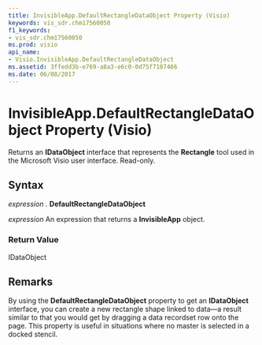 ```yaml
---
title: InvisibleApp.DefaultRectangleDataObject Property (Visio)
keywords: vis_sdr.chm17560050
f1_keywords:
- vis_sdr.chm17560050
ms.prod: visio
api_name:
- Visio.InvisibleApp.DefaultRectangleDataObject
ms.assetid: 3ffedd3b-e769-a8a3-e6c0-0d75f7187466
ms.date: 06/08/2017
---
```



# InvisibleApp.DefaultRectangleDataObject Property (Visio)

Returns an **IDataObject** interface that represents the **Rectangle** tool used in the Microsoft Visio user interface. Read-only.


## Syntax

 _expression_ . **DefaultRectangleDataObject**

 _expression_ An expression that returns a **InvisibleApp** object.


### Return Value

IDataObject


## Remarks

By using the **DefaultRectangleDataObject** property to get an **IDataObject** interface, you can create a new rectangle shape linked to data—a result similar to that you would get by dragging a data recordset row onto the page. This property is useful in situations where no master is selected in a docked stencil.



